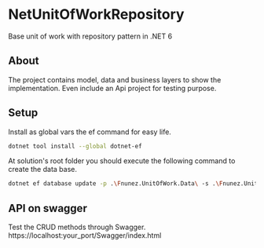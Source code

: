 # NetUnitOfWorkRepository
Base unit of work with repository pattern in .NET 6

## About
The project contains model, data and business layers to show the implementation.
Even include an Api project for testing purpose.

## Setup
Install as global vars the ef command for easy life.
```bash
dotnet tool install --global dotnet-ef
```

At solution's root folder you should execute the following command to create the data base.
```bash
dotnet ef database update -p .\Fnunez.UnitOfWork.Data\ -s .\Fnunez.UnitOfWork.Web\ -c UnitOfWorkDbContext -v
```

## API on swagger
Test the CRUD methods through Swagger.
https://localhost:your_port/Swagger/index.html